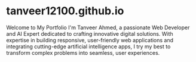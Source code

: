 # tanveer12100.github.io
Welcome to My Portfolio I'm Tanveer Ahmed, a passionate Web Developer and AI Expert dedicated to crafting innovative digital solutions. With expertise in building responsive, user-friendly web applications and integrating cutting-edge artificial intelligence apps, I try my best to transform complex problems into seamless, user experiences. 
